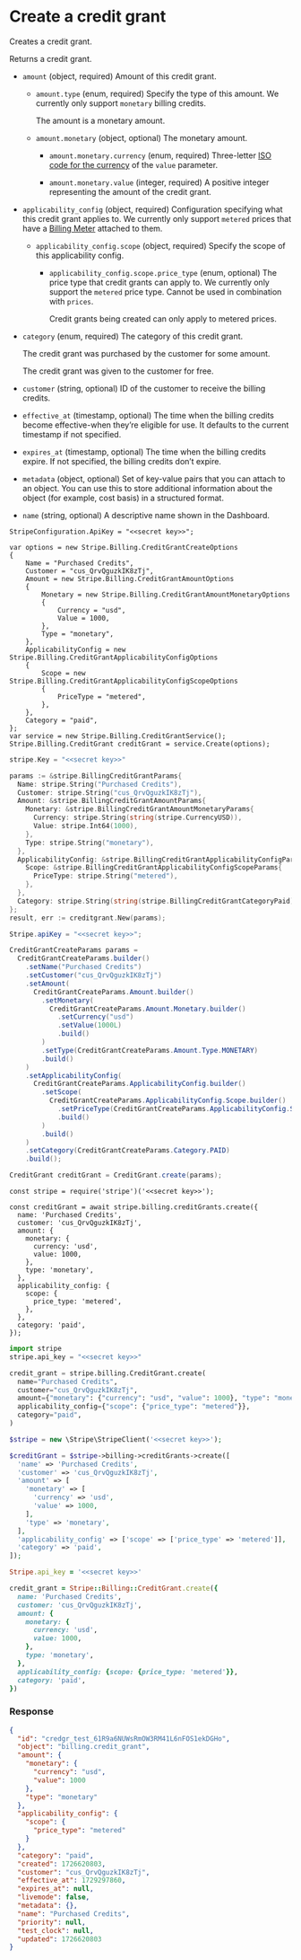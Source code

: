 # Create a credit grant

Creates a credit grant.

Returns a credit grant.

- `amount` (object, required)
  Amount of this credit grant.

  - `amount.type` (enum, required)
    Specify the type of this amount. We currently only support `monetary` billing credits.

    The amount is a monetary amount.

  - `amount.monetary` (object, optional)
    The monetary amount.

    - `amount.monetary.currency` (enum, required)
      Three-letter [ISO code for the currency](https://stripe.com/docs/currencies) of the `value` parameter.

    - `amount.monetary.value` (integer, required)
      A positive integer representing the amount of the credit grant.

- `applicability_config` (object, required)
  Configuration specifying what this credit grant applies to. We currently only support `metered` prices that have a [Billing Meter](https://docs.stripe.com/api/billing/meter) attached to them.

  - `applicability_config.scope` (object, required)
    Specify the scope of this applicability config.

    - `applicability_config.scope.price_type` (enum, optional)
      The price type that credit grants can apply to. We currently only support the `metered` price type. Cannot be used in combination with `prices`.

      Credit grants being created can only apply to metered prices.

- `category` (enum, required)
  The category of this credit grant.

  The credit grant was purchased by the customer for some amount.

  The credit grant was given to the customer for free.

- `customer` (string, optional)
  ID of the customer to receive the billing credits.

- `effective_at` (timestamp, optional)
  The time when the billing credits become effective-when they’re eligible for use. It defaults to the current timestamp if not specified.

- `expires_at` (timestamp, optional)
  The time when the billing credits expire. If not specified, the billing credits don’t expire.

- `metadata` (object, optional)
  Set of key-value pairs that you can attach to an object. You can use this to store additional information about the object (for example, cost basis) in a structured format.

- `name` (string, optional)
  A descriptive name shown in the Dashboard.

```dotnet
StripeConfiguration.ApiKey = "<<secret key>>";

var options = new Stripe.Billing.CreditGrantCreateOptions
{
    Name = "Purchased Credits",
    Customer = "cus_QrvQguzkIK8zTj",
    Amount = new Stripe.Billing.CreditGrantAmountOptions
    {
        Monetary = new Stripe.Billing.CreditGrantAmountMonetaryOptions
        {
            Currency = "usd",
            Value = 1000,
        },
        Type = "monetary",
    },
    ApplicabilityConfig = new Stripe.Billing.CreditGrantApplicabilityConfigOptions
    {
        Scope = new Stripe.Billing.CreditGrantApplicabilityConfigScopeOptions
        {
            PriceType = "metered",
        },
    },
    Category = "paid",
};
var service = new Stripe.Billing.CreditGrantService();
Stripe.Billing.CreditGrant creditGrant = service.Create(options);
```

```go
stripe.Key = "<<secret key>>"

params := &stripe.BillingCreditGrantParams{
  Name: stripe.String("Purchased Credits"),
  Customer: stripe.String("cus_QrvQguzkIK8zTj"),
  Amount: &stripe.BillingCreditGrantAmountParams{
    Monetary: &stripe.BillingCreditGrantAmountMonetaryParams{
      Currency: stripe.String(string(stripe.CurrencyUSD)),
      Value: stripe.Int64(1000),
    },
    Type: stripe.String("monetary"),
  },
  ApplicabilityConfig: &stripe.BillingCreditGrantApplicabilityConfigParams{
    Scope: &stripe.BillingCreditGrantApplicabilityConfigScopeParams{
      PriceType: stripe.String("metered"),
    },
  },
  Category: stripe.String(string(stripe.BillingCreditGrantCategoryPaid)),
};
result, err := creditgrant.New(params);
```

```java
Stripe.apiKey = "<<secret key>>";

CreditGrantCreateParams params =
  CreditGrantCreateParams.builder()
    .setName("Purchased Credits")
    .setCustomer("cus_QrvQguzkIK8zTj")
    .setAmount(
      CreditGrantCreateParams.Amount.builder()
        .setMonetary(
          CreditGrantCreateParams.Amount.Monetary.builder()
            .setCurrency("usd")
            .setValue(1000L)
            .build()
        )
        .setType(CreditGrantCreateParams.Amount.Type.MONETARY)
        .build()
    )
    .setApplicabilityConfig(
      CreditGrantCreateParams.ApplicabilityConfig.builder()
        .setScope(
          CreditGrantCreateParams.ApplicabilityConfig.Scope.builder()
            .setPriceType(CreditGrantCreateParams.ApplicabilityConfig.Scope.PriceType.METERED)
            .build()
        )
        .build()
    )
    .setCategory(CreditGrantCreateParams.Category.PAID)
    .build();

CreditGrant creditGrant = CreditGrant.create(params);
```

```node
const stripe = require('stripe')('<<secret key>>');

const creditGrant = await stripe.billing.creditGrants.create({
  name: 'Purchased Credits',
  customer: 'cus_QrvQguzkIK8zTj',
  amount: {
    monetary: {
      currency: 'usd',
      value: 1000,
    },
    type: 'monetary',
  },
  applicability_config: {
    scope: {
      price_type: 'metered',
    },
  },
  category: 'paid',
});
```

```python
import stripe
stripe.api_key = "<<secret key>>"

credit_grant = stripe.billing.CreditGrant.create(
  name="Purchased Credits",
  customer="cus_QrvQguzkIK8zTj",
  amount={"monetary": {"currency": "usd", "value": 1000}, "type": "monetary"},
  applicability_config={"scope": {"price_type": "metered"}},
  category="paid",
)
```

```php
$stripe = new \Stripe\StripeClient('<<secret key>>');

$creditGrant = $stripe->billing->creditGrants->create([
  'name' => 'Purchased Credits',
  'customer' => 'cus_QrvQguzkIK8zTj',
  'amount' => [
    'monetary' => [
      'currency' => 'usd',
      'value' => 1000,
    ],
    'type' => 'monetary',
  ],
  'applicability_config' => ['scope' => ['price_type' => 'metered']],
  'category' => 'paid',
]);
```

```ruby
Stripe.api_key = '<<secret key>>'

credit_grant = Stripe::Billing::CreditGrant.create({
  name: 'Purchased Credits',
  customer: 'cus_QrvQguzkIK8zTj',
  amount: {
    monetary: {
      currency: 'usd',
      value: 1000,
    },
    type: 'monetary',
  },
  applicability_config: {scope: {price_type: 'metered'}},
  category: 'paid',
})
```

### Response

```json
{
  "id": "credgr_test_61R9a6NUWsRmOW3RM41L6nFOS1ekDGHo",
  "object": "billing.credit_grant",
  "amount": {
    "monetary": {
      "currency": "usd",
      "value": 1000
    },
    "type": "monetary"
  },
  "applicability_config": {
    "scope": {
      "price_type": "metered"
    }
  },
  "category": "paid",
  "created": 1726620803,
  "customer": "cus_QrvQguzkIK8zTj",
  "effective_at": 1729297860,
  "expires_at": null,
  "livemode": false,
  "metadata": {},
  "name": "Purchased Credits",
  "priority": null,
  "test_clock": null,
  "updated": 1726620803
}
```